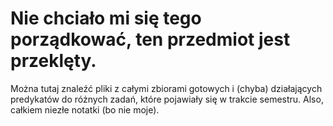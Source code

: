 # Nie chciało mi się tego porządkować, ten przedmiot jest przeklęty.

Można tutaj znaleźć pliki z całymi zbiorami gotowych i (chyba) działających predykatów do różnych zadań, które pojawiały się w trakcie semestru. Also, całkiem niezłe notatki (bo nie moje).